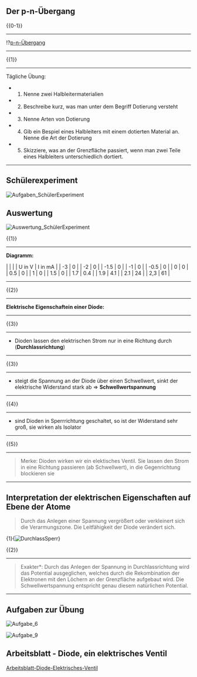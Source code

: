 <!--
author: Christian Golnik

language: de

@style
.lia-effect__circle {
    display: none !important;
}

@media (min-width: 600px) {
    .newspaper {
        column-count: 2;
        column-gap: 40px;
        column-rule: 1px solid lightblue;
    }
}

h1, h2, h3, h4, h5, h6 {
  column-span: all;
}

.cb {
    break-before: column;
}
@end

@onload
window.LIA.settings.font_size = 2
@end

@@@ ogy.de/11ph3 deaktivieren: https://ogy.de/del.cvv2y5l7old0u7gamlc1

-->

## Der p-n-Übergang

{{0-1}}
**********
!?[p-n-Übergang](https://www.youtube.com/watch?v=5wIRJN3DN_8)
**********


{{1}}
**********
Tägliche Übung:

- 1. Nenne zwei Halbleitermaterialien

- 2. Beschreibe kurz, was man unter dem Begriff Dotierung versteht

- 3. Nenne Arten von Dotierung

- 4. Gib ein Bespiel eines Halbleiters mit einem dotierten Material an. Nenne die Art der Dotierung

- 5. Skizziere, was an der Grenzfläche passiert, wenn man zwei Teile eines Halbleiters unterschiedlich dortiert.
**********


## Schülerexperiment

![Aufgaben_SchülerExperiment](https://diversewolken.ddns.net/nextcloud/index.php/s/rcSCyBDYHqRLmPG/download)

## Auswertung

![Auswertung_SchülerExperiment](https://diversewolken.ddns.net/nextcloud/index.php/s/XDnKHGb83KxFCga/download)

{{1}}
******************
__Diagramm:__

| | |
| U in V | I in mA |
| -3 | 0 |
| -2 | 0 |
| -1.5 | 0 |
| -1 | 0 |
| -0.5 | 0 |
| 0 | 0 |
| 0.5 | 0 |
| 1 | 0 |
| 1.5 | 0 |
| 1.7 | 0.4 |
| 1.9 | 4.1 |
| 2.1 | 24 |
| 2,3 | 61 |
******************

{{2}}
******************
__Elektrische Eigenschaftein einer Diode:__
******************

{{3}}
******************
- Dioden lassen den elektrischen Strom nur in eine Richtung durch (__Durchlassrichtung__)
******************

{{3}}
******************
- steigt die Spannung an der Diode über einen Schwellwert, sinkt der elektrische Widerstand stark ab => __Schwellwertspannung__
******************

{{4}}
******************
- sind Dioden in Sperrrichtung geschaltet, so ist der Widerstand sehr groß, sie wirken als Isolator
******************


{{5}}
******************
> Merke: Dioden wirken wir ein elektisches Ventil. Sie lassen den Strom in eine Richtung passieren (ab Schwellwert), in die Gegenrichtung blockieren sie
******************

## Interpretation der elektrischen Eigenschaften auf Ebene der Atome

> Durch das Anlegen einer Spannung vergrößert oder verkleinert sich die Verarmungszone. Die Leitfähigkeit der Diode verändert sich.

{1}{![DurchlassSperr](https://diversewolken.ddns.net/nextcloud/index.php/s/ymKY9JmJAiRBwjF/download)}

{{2}}
**********
> Exakter*: Durch das Anlegen der Spannung in Durchlassrichtung wird das Potential ausgeglichen, welches durch die Rekombination der Elektronen mit den Löchern an der Grenzfläche aufgebaut wird. Die Schwellwertspannung entspricht genau diesem natürlichen Potential.
**********

## Aufgaben zur Übung

<p class="newspaper">

![Aufgabe_6](https://diversewolken.ddns.net/nextcloud/index.php/s/J4pnnPwLygGz7my/download)

![Aufgabe_9](https://diversewolken.ddns.net/nextcloud/index.php/s/dGqRj3L3EKYKzTk/download)

</p>

## Arbeitsblatt - Diode, ein elektrisches Ventil

[Arbeitsblatt-Diode-Elektrisches-Ventil](https://diversewolken.ddns.net/nextcloud/index.php/s/CTMkeqe57DD7eGs)